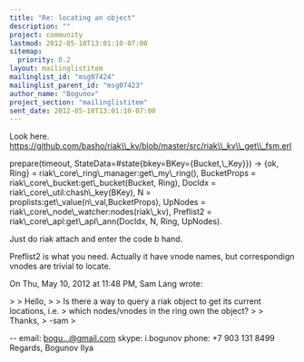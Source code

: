 ```yaml
---
title: "Re: locating an object"
description: ""
project: community
lastmod: 2012-05-10T13:01:10-07:00
sitemap:
  priority: 0.2
layout: mailinglistitem
mailinglist_id: "msg07424"
mailinglist_parent_id: "msg07423"
author_name: "Bogunov"
project_section: "mailinglistitem"
sent_date: 2012-05-10T13:01:10-07:00
---
```



Look here.
https://github.com/basho/riak\\_kv/blob/master/src/riak\\_kv\\_get\\_fsm.erl

prepare(timeout, StateData=#state{bkey=BKey={Bucket,\\_Key}}) -&gt;
 {ok, Ring} = riak\\_core\\_ring\\_manager:get\\_my\\_ring(),
 BucketProps = riak\\_core\\_bucket:get\\_bucket(Bucket, Ring),
 DocIdx = riak\\_core\\_util:chash\\_key(BKey),
 N = proplists:get\\_value(n\\_val,BucketProps),
 UpNodes = riak\\_core\\_node\\_watcher:nodes(riak\\_kv),
 Preflist2 = riak\\_core\\_apl:get\\_apl\\_ann(DocIdx, N, Ring, UpNodes).


Just do riak attach and enter the code b hand.

Preflist2 is what you need. Actually it have vnode names, but correspondign
vnodes are trivial to locate.


On Thu, May 10, 2012 at 11:48 PM, Sam Lang  wrote:

&gt;
&gt; Hello,
&gt;
&gt; Is there a way to query a riak object to get its current locations, i.e.
&gt; which nodes/vnodes in the ring own the object?
&gt;
&gt; Thanks,
&gt; -sam
&gt;

-- 
email: bogu...@gmail.com
skype: i.bogunov
phone: +7 903 131 8499
Regards, Bogunov Ilya

